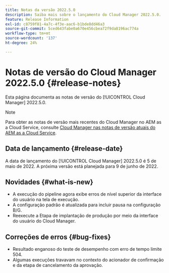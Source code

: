 ```yaml
---
title: Notas da versão 2022.5.0
description: Saiba mais sobre o lançamento do Cloud Manager 2022.5.0.
feature: Release Information
exl-id: c8759f81-4a7c-4f3e-aac6-b1bde8dd46a3
source-git-commit: 5ced643fabe0a670e456cbea72f9da8196ac774a
workflow-type: tm+mt
source-wordcount: '137'
ht-degree: 24%

---
```


# Notas de versão do Cloud Manager 2022.5.0 {#release-notes}

Esta página documenta as notas de versão do [!UICONTROL Cloud Manager] 2022.5.0.

>[!NOTE]
>
>Para obter as notas de versão mais recentes do Cloud Manager no AEM as a Cloud Service, consulte [Cloud Manager nas notas de versão atuais do AEM as a Cloud Service](https://experienceleague.adobe.com/en/docs/experience-manager-cloud-service/content/release-notes/cloud-manager/current).

## Data de lançamento {#release-date}

A data de lançamento do [!UICONTROL Cloud Manager] 2022.5.0 é 5 de maio de 2022. A próxima versão está planejada para 9 de junho de 2022.

## Novidades {#what-is-new}

* A execução do pipeline agora exibe erros de nível superior da interface do usuário na tela de execução.
* A configuração padrão é atualizada para incluir pausa na configuração B/G.
* Reexecute a Etapa de implantação de produção por meio da interface do usuário do Cloud Manager.

## Correções de erros {#bug-fixes}

* Resultado enganoso do teste de desempenho com erro de tempo limite 504.
* Algumas execuções travavam no contexto do acionador de confirmação e da etapa de cancelamento da aprovação.
